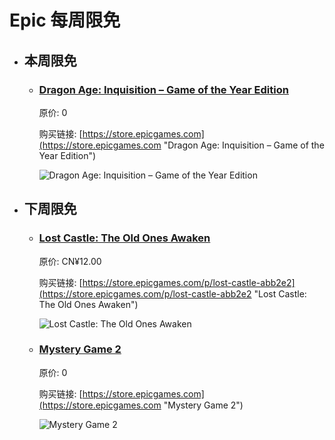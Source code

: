 # Epic 每周限免

- ## 本周限免


  - ### [Dragon Age: Inquisition – Game of the Year Edition](https://store.epicgames.com "Dragon Age: Inquisition – Game of the Year Edition")

    原价: 0

    购买链接: [https://store.epicgames.com](https://store.epicgames.com "Dragon Age: Inquisition – Game of the Year Edition")

    ![Dragon Age: Inquisition – Game of the Year Edition](https://cdn1.epicgames.com/offer/d5241c76f178492ea1540fce45616757/dragon-age-inquisition-game-of-the-year-edition-1ruf7_2560x1440-24b891a8ac072d9b532539047c7a1c23)


- ## 下周限免


  - ### [Lost Castle: The Old Ones Awaken](https://store.epicgames.com/p/lost-castle-abb2e2 "Lost Castle: The Old Ones Awaken")

    原价: CN¥12.00

    购买链接: [https://store.epicgames.com/p/lost-castle-abb2e2](https://store.epicgames.com/p/lost-castle-abb2e2 "Lost Castle: The Old Ones Awaken")

    ![Lost Castle: The Old Ones Awaken](https://cdn1.epicgames.com/spt-assets/a6d76157ad884f2c9aa470b30da9e2ff/lost-castle-r390n.png)


  - ### [Mystery Game 2](https://store.epicgames.com "Mystery Game 2")

    原价: 0

    购买链接: [https://store.epicgames.com](https://store.epicgames.com "Mystery Game 2")

    ![Mystery Game 2](https://cdn1.epicgames.com/offer/d5241c76f178492ea1540fce45616757/EN-mega-sale-vault-16x9-asset_1920x1080-a27cf3919dde320a72936374a1d47813)


